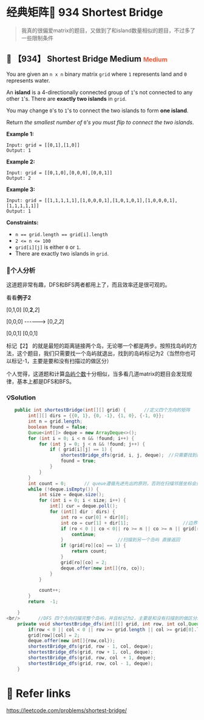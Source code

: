 # 经典矩阵🥳 934 Shortest Bridge

> 我真的很偏爱matrix的题目，又做到了和island数量相似的题目，不过多了一些限制条件

## 💙 【934】 Shortest Bridge Medium  <font size="3" color="#FF5733">Medium</font>

You are given an `n x n` binary matrix `grid` where `1` represents land and `0` represents water.

An **island** is a 4-directionally connected group of `1`'s not connected to any other `1`'s. There are **exactly two islands** in `grid`.

You may change `0`'s to `1`'s to connect the two islands to form **one island**.

Return *the smallest number of* `0`*'s you must flip to connect the two islands*.

**Example 1:**

```
Input: grid = [[0,1],[1,0]]
Output: 1
```

**Example 2:**

```
Input: grid = [[0,1,0],[0,0,0],[0,0,1]]
Output: 2
```

**Example 3:**

```
Input: grid = [[1,1,1,1,1],[1,0,0,0,1],[1,0,1,0,1],[1,0,0,0,1],[1,1,1,1,1]]
Output: 1
```

**Constraints:**

- `n == grid.length == grid[i].length`
- `2 <= n <= 100`
- `grid[i][j]` is either `0` or `1`.
- There are exactly two islands in `grid`.

### 📝个人分析

这道题非常有趣，DFS和BFS两者都用上了，而且效率还是很可观的。

看看**例子2**

[0,1,0]           [0,**2**,*2*]         

[0,0,0] ------> [0,*2*,*2*]           

[0,0,1]           [0,0,1]     

标记【2】 的就是最短的距离链接两个岛，无论哪一个都是两步。按照找岛屿的方法，这个题目，我们只需要找一个岛屿就退出，找到的岛屿标记为2（当然你也可以标记-1，主要是要和没有扫描过的做区分）

个人觉得，这道题和计算[岛屿个数](http://www.youngbird97.top/view/detail/id/28519/category/article)十分相似，当多看几道matrix的题目会发现规律，基本上都是DFS和BFS。

### 💡Solution

```java
   public int shortestBridge(int[][] grid) {　　　　//定义四个方向的矩阵
        int[][] dirs = {{0, 1}, {0, -1}, {1, 0}, {-1, 0}};
        int n = grid.length;
        boolean found = false;
        Queue<int[]> deque = new ArrayDeque<>();
        for (int i = 0; i < n && !found; i++) {
            for (int j = 0; j < n && !found; j++) {
                if ( grid[i][j] == 1) {
                    shortestBridge_dfs(grid, i, j, deque);　//只需要找到的一个岛屿就退出
                    found = true;
                }
            }
        }
        int count = 0;　　　　// queue遵循先进先出的原则，否则在扫描邻居坐标会提前扫描到另一个岛屿
        while (!deque.isEmpty()) {
            int size = deque.size();
            for (int i = 0; i < size; i++) {
                int[] cur = deque.poll();
                for (int[] dir : dirs) {
                    int ro = cur[0] + dir[0];
                    int co = cur[1] + dir[1];　　　　　　　　　　　　//边界显示，
                    if (ro < 0 || co < 0|| ro >= n || co >= n || grid[ro][co] == 2) {
                        continue;
                    }　　　　　　　　　　　　//扫描到另一个岛屿 直接返回
                    if (grid[ro][co] == 1) {
                        return count;
                    }
                    grid[ro][co] = 2;
                    deque.offer(new int[]{ro, co});
                }
            }

            count++;
        }
        return  -1;

    }
<br/>　　　　//DFS 四个方向扫描完整个岛屿，并且标记为2，主要是和没有扫描到的做区分。扫描到第一个岛的所有坐标，都加入队列中
    private void shortestBridge_dfs(int[][] grid, int row, int col,Queue<int[]> deque) {　　　　　　　　// 边界条件，扫描条件，不等于1的坐标说明不是岛屿
        if(row < 0 || col < 0 || row >= grid.length || col >= grid[0].length || grid[row][col] != 1 ) return;
        grid[row][col] = 2;
        deque.offer(new int[]{row,col});
        shortestBridge_dfs(grid, row - 1, col, deque);
        shortestBridge_dfs(grid, row + 1, col, deque);
        shortestBridge_dfs(grid, row, col  + 1, deque);
        shortestBridge_dfs(grid, row, col - 1, deque);
    }
```

# 🔗 Refer links

https://leetcode.com/problems/shortest-bridge/